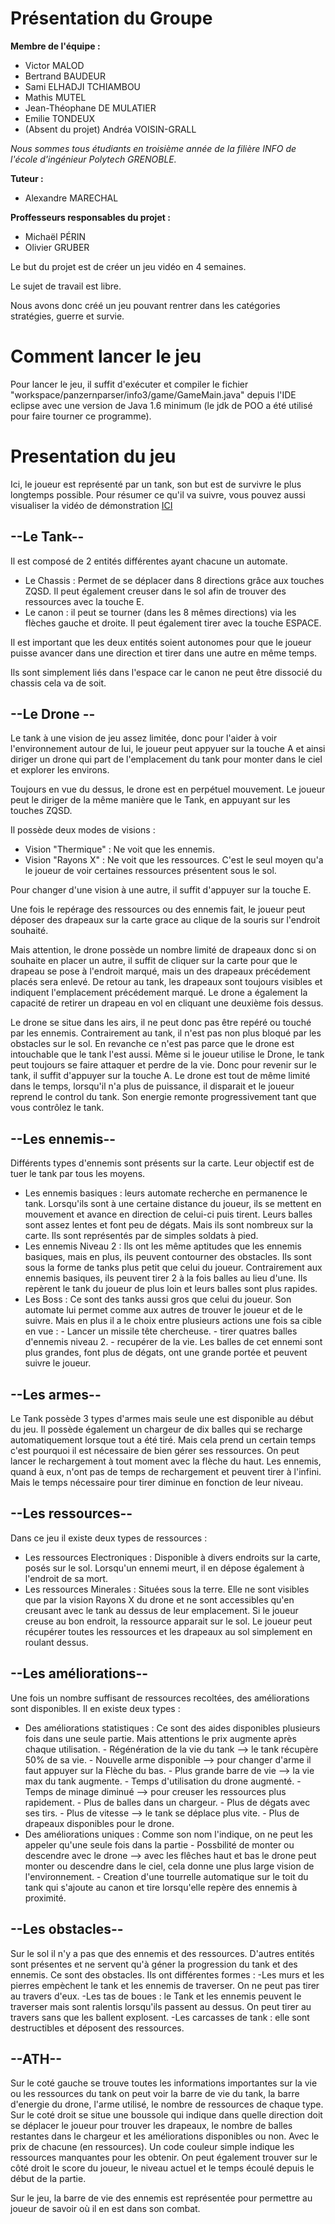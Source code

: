 # Présentation du Groupe

__Membre de l'équipe :__
- Victor MALOD
- Bertrand BAUDEUR
- Sami ELHADJI TCHIAMBOU
- Mathis MUTEL
- Jean-Théophane DE MULATIER
- Emilie TONDEUX
- (Absent du projet) Andréa VOISIN-GRALL

*Nous sommes tous étudiants en troisième année de la filière INFO de l'école d'ingénieur Polytech GRENOBLE.*

__Tuteur :__ 
- Alexandre MARECHAL

__Proffesseurs responsables du projet :__
- Michaël PÉRIN
- Olivier GRUBER

Le but du projet est de créer un jeu vidéo en 4 semaines.

Le sujet de travail est libre.

Nous avons donc créé un jeu pouvant rentrer dans les catégories stratégies, guerre et survie.

# Comment lancer le jeu

Pour lancer le jeu, il suffit d'exécuter et compiler le fichier "workspace/panzernparser/info3/game/GameMain.java" depuis l'IDE eclipse avec une version de Java 1.6 minimum (le jdk de POO a été utilisé pour faire tourner ce programme).

# Presentation du jeu

Ici, le joueur est représenté par un tank, son but est de survivre le plus longtemps possible.
Pour résumer ce qu'il va suivre, vous pouvez aussi visualiser la vidéo de démonstration [ICI](https://www.youtube.com/watch?v=icWR9-wuG6Q&t=9s)

## --Le Tank--

Il est composé de 2 entités différentes ayant chacune un automate.

- Le Chassis : Permet de se déplacer dans 8 directions grâce aux touches ZQSD. Il peut également creuser dans le sol afin de trouver des ressources avec la touche E.
- Le canon : il peut se tourner (dans les 8 mêmes directions) via les flèches gauche et droite. Il peut également tirer avec la touche ESPACE.

Il est important que les deux entités soient autonomes pour que le joueur puisse avancer dans une direction et tirer dans une autre en même temps.

Ils sont simplement liés dans l'espace car le canon ne peut être dissocié du chassis cela va de soit.

## --Le Drone --

Le tank à une vision de jeu assez limitée, donc pour l'aider à voir l'environnement autour de lui, le joueur peut appyuer sur la touche A et ainsi diriger un drone qui part de l'emplacement du tank pour monter dans le ciel et explorer les environs.

Toujours en vue du dessus, le drone est en perpétuel mouvement. Le joueur peut le diriger de la même manière que le Tank, en appuyant sur les touches ZQSD. 

Il possède deux modes de visions : 

- Vision "Thermique" : Ne voit que les ennemis.
- Vision "Rayons X"  : Ne voit que les ressources. C'est le seul moyen qu'a le joueur de voir certaines ressources présentent sous le sol.

Pour changer d'une vision à une autre, il suffit d'appuyer sur la touche E.

Une fois le repérage des ressources ou des ennemis fait, le joueur peut déposer des drapeaux sur la carte grace au clique de la souris sur l'endroit souhaité.

Mais attention, le drone possède un nombre limité de drapeaux donc si on souhaite en placer un autre, il suffit de cliquer sur la carte pour que le drapeau se pose à l'endroit marqué, mais un des drapeaux précédement placés sera enlevé. De retour au tank, les drapeaux sont toujours visibles et indiquent l'emplacement précédement marqué.
Le drone a également la capacité de retirer un drapeau en vol en cliquant une deuxième fois dessus.

Le drone se situe dans les airs, il ne peut donc pas être repéré ou touché par les ennemis. Contrairement au tank, il n'est pas non plus bloqué par les obstacles sur le sol.
En revanche ce n'est pas parce que le drone est intouchable que le tank l'est aussi. 
Même si le joueur utilise le Drone, le tank peut toujours se faire attaquer et perdre de la vie. Donc pour revenir sur le tank, il suffit d'appuyer sur la touche A.
Le drone est tout de même limité dans le temps, lorsqu'il n'a plus de puissance, il disparait et le joueur reprend le control du tank. Son energie remonte progressivement tant que vous contrôlez le tank.

## --Les ennemis--
Différents types d'ennemis sont présents sur la carte. Leur objectif est de tuer le tank par tous les moyens.
 
- Les ennemis basiques : leurs automate recherche en permanence le tank. Lorsqu'ils sont à une certaine distance du joueur, ils se mettent en mouvement et avance en direction de celui-ci puis tirent.
Leurs balles sont assez lentes et font peu de dégats. Mais ils sont nombreux sur la carte. Ils sont représentés par de simples soldats à pied.
- Les ennemis Niveau 2 : Ils ont les même aptitudes que les ennemis basiques, mais en plus, ils peuvent contourner des obstacles. Ils sont sous la forme de tanks plus petit que celui du joueur.
Contrairement aux ennemis basiques, ils peuvent tirer 2 à la fois balles au lieu d'une. Ils repèrent le tank du joueur de plus loin et leurs balles sont plus rapides.
- Les Boss : Ce sont des tanks aussi gros que celui du joueur. Son automate lui permet comme aux autres de trouver le joueur et de le suivre. Mais en plus il a le choix entre plusieurs actions une fois sa cible en vue :
		- Lancer un missile tête chercheuse.
		- tirer quatres balles d'ennemis niveau 2.
		- recupérer de la vie.
Les balles de cet ennemi sont plus grandes, font plus de dégats, ont une grande portée et peuvent suivre le joueur.

## --Les armes--
Le Tank possède 3 types d'armes mais seule une est disponible au début du jeu.
Il possède également un chargeur de dix balles qui se recharge automatiquement lorsque tout a été tiré. Mais cela prend un certain temps c'est pourquoi il est nécessaire de bien gérer ses ressources. On peut lancer le rechargement à tout moment avec la flèche du haut.
Les ennemis, quand à eux, n'ont pas de temps de rechargement et peuvent tirer à l'infini. Mais le temps nécessaire pour tirer diminue en fonction de leur niveau.

## --Les ressources--
Dans ce jeu il existe deux types de ressources :
- Les ressources Electroniques : Disponible à divers endroits sur la carte, posés sur le sol. Lorsqu'un ennemi meurt, il en dépose également à l'endroit de sa mort.
- Les ressources Minerales  : Situées sous la terre. Elle ne sont visibles que par la vision Rayons X du drone et ne sont accessibles qu'en creusant avec le tank au dessus de leur emplacement. Si le joueur creuse au bon endroit, la ressource apparait sur le sol.
Le joueur peut récupérer toutes les ressources et les drapeaux au sol simplement en roulant dessus.

## --Les améliorations--
Une fois un nombre suffisant de ressources recoltées, des améliorations sont disponibles.
Il en existe deux types :

-  Des améliorations statistiques : Ce sont des aides disponibles plusieurs fois dans une seule partie. Mais attentions le prix augmente après chaque utilisation.
		- Régénération de la vie du tank --> le tank récupère 50% de sa vie.
		- Nouvelle arme disponible --> pour changer d'arme il faut appuyer sur la Flèche du bas.
		- Plus grande barre de vie --> la vie max du tank augmente.
		- Temps d'utilisation du drone augmenté.
		- Temps de minage diminué --> pour creuser les ressources plus rapidement.
		- Plus de balles dans un chargeur.
		- Plus de dégats avec ses tirs.
		- Plus de vitesse --> le tank se déplace plus vite.
		- Plus de drapeaux disponibles pour le drone.
- Des améliorations uniques : Comme son nom l'indique, on ne peut les appeler qu'une seule fois dans la partie
		- Possbilité de monter ou descendre avec le drone --> avec les flêches haut et bas le drone peut monter ou descendre dans le ciel, cela donne une plus large vision de l'environnement.
		- Creation d'une tourrelle automatique sur le toit du tank qui s'ajoute au canon et tire lorsqu'elle repère des ennemis à proximité.


## --Les obstacles--
Sur le sol il n'y a pas que des ennemis et des ressources.
D'autres entités sont présentes et ne servent qu'à géner la progression du tank et des ennemis.
Ce sont des obstacles. Ils ont différentes formes :
	-Les murs et les pierres empèchent le tank et les ennemis de traverser. On ne peut pas tirer au travers d'eux.
	-Les tas de boues : le Tank et les ennemis peuvent le traverser mais sont ralentis lorsqu'ils passent au dessus. On peut tirer au travers sans que les ballent explosent.
	-Les carcasses de tank : elle sont destructibles et déposent des ressources.

## --ATH--
Sur le coté gauche se trouve toutes les informations importantes sur la vie ou les ressources du tank
on peut voir la barre de vie du tank, la barre d'energie du drone, l'arme utilisé, le nombre de ressources de chaque type.
Sur le coté droit se situe une boussole qui indique dans quelle direction doit se déplacer le joueur pour trouver les drapeaux, le nombre de balles restantes dans le chargeur et les améliorations disponibles ou non. Avec le prix de chacune (en ressources). Un code couleur simple indique les ressources manquantes pour les obtenir. On peut également trouver sur le côté droit le score du joueur, le niveau actuel et le temps écoulé depuis le début de la partie.

Sur le jeu, la barre de  vie des ennemis est représentée pour permettre au joueur de savoir où il en est dans son combat.










